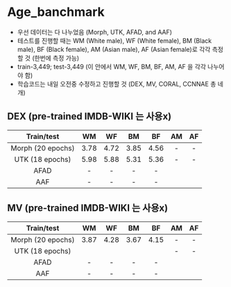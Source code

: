 # Age_banchmark
* 우선 데이터는 다 나누었음 (Morph, UTK, AFAD, and AAF)
* 테스트를 진행할 때는 WM (White male), WF (White female), BM (Black male), BF (Black female), AM (Asian male), AF (Asian female)로 각각 측정할 것 (한번에 측정 가능)
* train-3,449; test-3,449 (이 안에서 WM, WF, BM, BF, AM, AF 을 각각 나누어야 함)
* 학습코드는 내일 오전중 수정하고 진행할 것 (DEX, MV, CORAL, CCNNAE 총 네개)

## DEX (pre-trained IMDB-WIKI 는 사용x)
|     Train/test    |  WM  |  WF  |  BM  |  BF  |  AM  |  AF  |
| :---------------: | :--: | :--: | :--: | :--: | :--: | :--: |
| Morph (20 epochs) | 3.78 | 4.72 | 3.85 | 4.56 |  -   |  -   |
|   UTK (18 epochs) | 5.98 | 5.88 | 5.31 | 5.36 |  -   |  -   |
|        AFAD       |  -   |  -   |  -   |  -   |      |      |
|        AAF        |  -   |  -   |  -   |  -   |      |      |

## MV (pre-trained IMDB-WIKI 는 사용x)
|     Train/test    |  WM  |  WF  |  BM  |  BF  |  AM  |  AF  |
| :---------------: | :--: | :--: | :--: | :--: | :--: | :--: |
| Morph (20 epochs) | 3.87 | 4.28 | 3.67 | 4.15 |  -   |  -   |
|   UTK (18 epochs) |      |      |      |      |  -   |  -   |
|        AFAD       |  -   |  -   |  -   |  -   |      |      |
|        AAF        |  -   |  -   |  -   |  -   |      |      |


